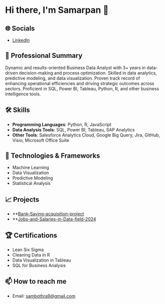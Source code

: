 # Hi there, I'm Samarpan 👋

## 🌐 Socials
- [LinkedIn](https://www.linkedin.com/in/samarpan-bothra-192a73210/)

## 💼 Professional Summary
Dynamic and results-oriented Business Data Analyst with 3+ years in data-driven decision-making and process optimization. Skilled in data analytics, predictive modeling, and data visualization. Proven track record of enhancing operational efficiencies and driving strategic outcomes across sectors. Proficient in SQL, Power BI, Tableau, Python, R, and other business intelligence tools.

## 🛠 Skills
- **Programming Languages**: Python, R, JavaScript
- **Data Analysis Tools**: SQL, Power BI, Tableau, SAP Analytics
- **Other Tools**: Salesforce Analytics Cloud, Google Big Query, Jira, GitHub, Visio, Microsoft Office Suite

## 🔧 Technologies & Frameworks
- Machine Learning
- Data Visualization
- Predictive Modeling
- Statistical Analysis

## 📈 Projects
- **[Bank-Saving-acquisition-project](https://github.com/SamInsights/Bank-Saving-acquisition-project)
- **[Jobs-and-Salaries-in-Data-field-2024](https://github.com/SamInsights/Jobs-and-Salaries-in-Data-field-2024)

## 🏆 Certifications
- Lean Six Sigma
- Cleaning Data in R
- Data Visualization in Tableau
- SQL for Business Analysis

## 📫 How to reach me
- Email: [sambothra9@gmail.com](mailto:sambothra9@gmail.com)
